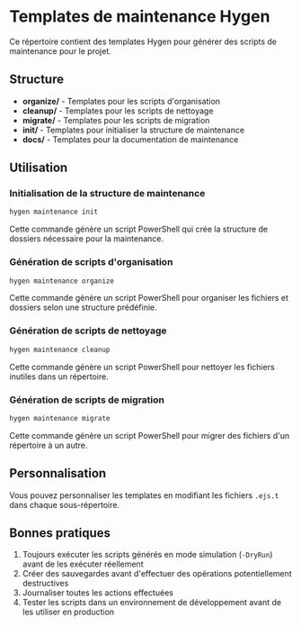 # Templates de maintenance Hygen

Ce répertoire contient des templates Hygen pour générer des scripts de maintenance pour le projet.

## Structure

- **organize/** - Templates pour les scripts d'organisation
- **cleanup/** - Templates pour les scripts de nettoyage
- **migrate/** - Templates pour les scripts de migration
- **init/** - Templates pour initialiser la structure de maintenance
- **docs/** - Templates pour la documentation de maintenance

## Utilisation

### Initialisation de la structure de maintenance

```bash
hygen maintenance init
```

Cette commande génère un script PowerShell qui crée la structure de dossiers nécessaire pour la maintenance.

### Génération de scripts d'organisation

```bash
hygen maintenance organize
```

Cette commande génère un script PowerShell pour organiser les fichiers et dossiers selon une structure prédéfinie.

### Génération de scripts de nettoyage

```bash
hygen maintenance cleanup
```

Cette commande génère un script PowerShell pour nettoyer les fichiers inutiles dans un répertoire.

### Génération de scripts de migration

```bash
hygen maintenance migrate
```

Cette commande génère un script PowerShell pour migrer des fichiers d'un répertoire à un autre.

## Personnalisation

Vous pouvez personnaliser les templates en modifiant les fichiers `.ejs.t` dans chaque sous-répertoire.

## Bonnes pratiques

1. Toujours exécuter les scripts générés en mode simulation (`-DryRun`) avant de les exécuter réellement
2. Créer des sauvegardes avant d'effectuer des opérations potentiellement destructives
3. Journaliser toutes les actions effectuées
4. Tester les scripts dans un environnement de développement avant de les utiliser en production
